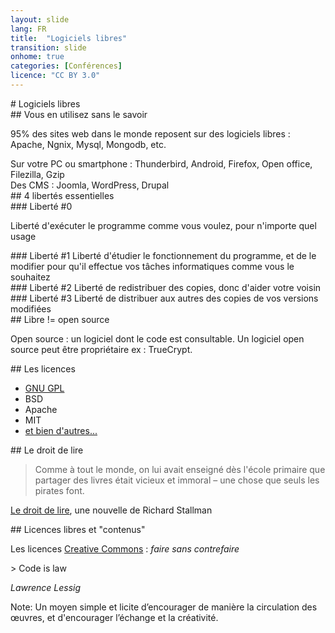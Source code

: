 ```yaml
---
layout: slide
lang: FR
title:  "Logiciels libres"
transition: slide
onhome: true
categories: [Conférences]
licence: "CC BY 3.0"
---
```


<section data-markdown>
# Logiciels libres
</section>

<section data-markdown>
## Vous en utilisez sans le savoir

95% des sites web dans le monde reposent sur des logiciels libres : Apache, Ngnix, Mysql, Mongodb, etc.
</section>

<section data-markdown>
Sur votre PC ou smartphone : Thunderbird, Android, Firefox, Open office, Filezilla, Gzip
</section>

<section data-markdown>
Des CMS : Joomla, WordPress, Drupal
</section>

<section data-markdown>
## 4 libertés essentielles
</section>

<section data-markdown>
### Liberté #0

Liberté d'exécuter le programme comme vous voulez, pour n'importe quel usage 
</section>

<section data-markdown>
### Liberté #1 
Liberté d'étudier le fonctionnement du programme, et de le modifier pour qu'il effectue vos tâches informatiques comme vous le souhaitez
</section>

<section data-markdown>
### Liberté #2
Liberté de redistribuer des copies, donc d'aider votre voisin
</section>

<section data-markdown>
### Liberté #3
Liberté de distribuer aux autres des copies de vos versions modifiées 
</section>

<section data-markdown>
## Libre != open source

Open source : un logiciel dont le code est consultable. Un logiciel open source peut être propriétaire ex : TrueCrypt. 
</section>

<section data-markdown>
## Les licences

* [GNU GPL](https://www.gnu.org/copyleft/gpl-3.0.html)
* BSD
* Apache
* MIT
* [et bien d'autres...](https://fr.wikipedia.org/wiki/Licence_libre#Liste_de_licences_libres_ou_de_libre_diffusion)
</section>

<section data-markdown>
## Le droit de lire

> Comme à tout le monde, on lui avait enseigné dès l'école primaire que partager des livres était vicieux et immoral – une chose que seuls les pirates font.

[Le droit de lire](https://www.gnu.org/philosophy/right-to-read.fr.html), une nouvelle de Richard Stallman 
</section>

<section data-markdown>
## Licences libres et "contenus"

Les licences [Creative Commons](https://creativecommons.org/choose/) : *faire sans contrefaire*
</section>

<section data-markdown>
> Code is law

*Lawrence Lessig*

Note: Un moyen simple et licite d’encourager de manière la circulation des œuvres, et d'encourager l’échange et la créativité.
</section>
